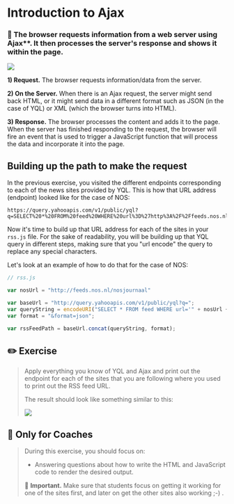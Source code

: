 # Introduction to Ajax

### 🌟 The browser requests information from a web server using Ajax**. It then processes the server's response and shows it within the page.

[![](http://cd.sseu.re/20170208-8b1cq.png)](http://cd.sseu.re/20170208-8b1cq.png)

**1) Request.** The browser requests information/data from the server.

**2) On the Server.** When there is an Ajax request, the server might send back HTML, or it might send data in a different format such as JSON (in the case of YQL) or XML (which the browser turns into HTML).

**3) Response.** The browser processes the content and adds it to the page. When the server has finished responding to the request, the browser will fire an event that is used to trigger a JavaScript function that will process the data and incorporate it into the page.





## Building up the path to make the request

In the previous exercise, you visited the different endpoints corresponding to each of the news sites provided by YQL. This is how that URL address (endpoint) looked like for the case of NOS:

```
https://query.yahooapis.com/v1/public/yql?q=SELECT%20*%20FROM%20feed%20WHERE%20url%3D%27http%3A%2F%2Ffeeds.nos.nl%2Fnosjournaal%27%20LIMIT%205&format=json&env=store%3A%2F%2Fdatatables.org%2Falltableswithkeys
```

Now it's time to build up that URL address for each of the sites in your `rss.js` file. For the sake of readability, you will be building up that YQL query in different steps, making sure that you "url encode" the query to replace any special characters.

Let's look at an example of how to do that for the case of NOS:

```javascript
// rss.js

var nosUrl = "http://feeds.nos.nl/nosjournaal"

var baseUrl = "http://query.yahooapis.com/v1/public/yql?q=";
var queryString = encodeURI("SELECT * FROM feed WHERE url='" + nosUrl + "' LIMIT 5");
var format = "&format=json";

var rssFeedPath = baseUrl.concat(queryString, format);
```





## ✏️ Exercise

> Apply everything you know of YQL and Ajax and print out the endpoint for each of the sites that you are following where you used to print out the RSS feed URL.
>
> The result should look like something similar to this:
>
> [![](http://cd.sseu.re/20170208-o4yoi.png)](http://cd.sseu.re/20170208-o4yoi.png)

## 🎩 Only for Coaches

> During this exercise, you should focus on:
>
> + Answering questions about how to write the HTML and JavaScript code to render the desired output.
>
> 📍 **Important.** Make sure that students focus on getting it working for one of the sites first, and later on get the other sites also working ;-) .
